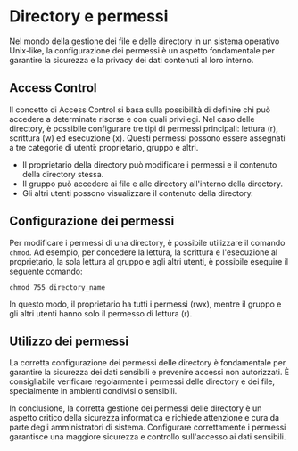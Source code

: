 # Directory e permessi

Nel mondo della gestione dei file e delle directory in un sistema operativo Unix-like, la configurazione dei permessi è un aspetto fondamentale per garantire la sicurezza e la privacy dei dati contenuti al loro interno.

## Access Control

Il concetto di Access Control si basa sulla possibilità di definire chi può accedere a determinate risorse e con quali privilegi. Nel caso delle directory, è possibile configurare tre tipi di permessi principali: lettura (r), scrittura (w) ed esecuzione (x). Questi permessi possono essere assegnati a tre categorie di utenti: proprietario, gruppo e altri.

- Il proprietario della directory può modificare i permessi e il contenuto della directory stessa.
- Il gruppo può accedere ai file e alle directory all'interno della directory.
- Gli altri utenti possono visualizzare il contenuto della directory.

## Configurazione dei permessi

Per modificare i permessi di una directory, è possibile utilizzare il comando `chmod`. Ad esempio, per concedere la lettura, la scrittura e l'esecuzione al proprietario, la sola lettura al gruppo e agli altri utenti, è possibile eseguire il seguente comando:

```
chmod 755 directory_name
```

In questo modo, il proprietario ha tutti i permessi (rwx), mentre il gruppo e gli altri utenti hanno solo il permesso di lettura (r).

## Utilizzo dei permessi

La corretta configurazione dei permessi delle directory è fondamentale per garantire la sicurezza dei dati sensibili e prevenire accessi non autorizzati. È consigliabile verificare regolarmente i permessi delle directory e dei file, specialmente in ambienti condivisi o sensibili.

In conclusione, la corretta gestione dei permessi delle directory è un aspetto critico della sicurezza informatica e richiede attenzione e cura da parte degli amministratori di sistema. Configurare correttamente i permessi garantisce una maggiore sicurezza e controllo sull'accesso ai dati sensibili.